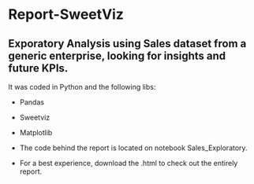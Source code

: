 # Report-SweetViz
## Exporatory Analysis using Sales dataset from a generic enterprise, looking for insights and future KPIs.
It was coded in Python and the following libs:
- Pandas
- Sweetviz
- Matplotlib




- The code behind the report is located on notebook Sales_Exploratory.
- For a best experience, download the .html to check out the entirely report.
